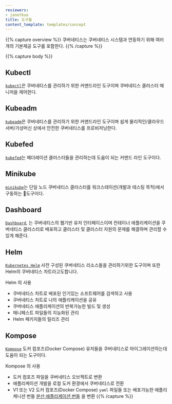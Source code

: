 ```yaml
---
reviewers:
- janetkuo
title: 도구들
content_template: templates/concept
---
```


{{% capture overview %}}
쿠버네티스는 쿠버네티스 시스템과 연동하기 위해 여러개의 기본제공 도구를 포함한다.
{{% /capture %}}

{{% capture body %}}
## Kubectl

[`kubectl`](/docs/tasks/tools/install-kubectl/)은 쿠버네티스를 관리하기 위한 커맨드라인 도구이며 쿠버네티스 클러스터 매니저을 제어한다.

## Kubeadm

[`kubeadm`](/docs/setup/production-environment/tools/kubeadm/install-kubeadm/)은 쿠버네티스를 관리하기 위한 커맨드라인 도구이며 쉽게 물리적인/클라우드 서버/가상머신 상에서 안전한 쿠버네티스를 프로비저닝한다.          

## Kubefed

[`kubefed`](/docs/tasks/federation/set-up-cluster-federation-kubefed/)는 페더레이션 클러스터들을 관리하는데 도움이 되는 커맨드 라인 도구이다.


## Minikube

[`minikube`](/docs/tasks/tools/install-minikube/)는 단일 노드 쿠버네티스 클러스터를 워크스테이션(개발과 테스팅 목적)에서 구동하는 도구이다.



## Dashboard

[`Dashboard`](/docs/tasks/access-application-cluster/web-ui-dashboard/), 는 쿠버네티스의 웹기반 유저 인터페이스이며 컨테이너 애플리케이션을 쿠버네티스 클러스터로 배포하고 
클러스터 및 클러스터 자원의 문제를 해결하며 관리할 수 있게 해준다.

## Helm

[`Kubernetes Helm`](https://github.com/kubernetes/helm) 사전 구성된 쿠버네티스 리소스들을 관리하기위한 도구이며 
또한 Helm의 쿠버네티스 차트라고도합니다.

Helm 의 사용

* 쿠버네티스 차트로 배포된 인기있는 소프트웨어를 검색하고 사용
* 쿠버네티스 차트로 나의 애플리케이션을 공유
* 쿠버네티스 애플리케이션의 반복가능한 빌드 및 생성
* 매니페스트 파일들의 지능화된 관리
* Helm 패키지들의 릴리즈 관리

## Kompose

[`Kompose`](https://github.com/kubernetes-incubator/kompose) 도커 컴포즈(Docker Compose) 유저들을 쿠버네티스로 마이그레이션하는데 도움이 되는 도구이다.

Kompose 의 사용

* 도커 컴포즈 파일을 쿠버네티스 오브젝트로 변환
* 애플리케이션 개발을 로컬 도커 환경에서 쿠버네티스로 전환
* V1 또는 V2 도커 컴포즈(Docker Compose) `yaml` 파일들 또는 배포가능한 애플리케니션 번들 [분산 애플리케이션 번들](https://docs.docker.com/compose/bundles/) 을 변환
{{% /capture %}}
